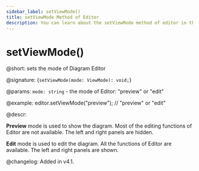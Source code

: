 ```yaml
---
sidebar_label: setViewMode()
title: setViewMode Method of Editor
description: You can learn about the setViewMode method of editor in the documentation of the DHTMLX JavaScript Diagram library. Browse developer guides and API reference, try out code examples and live demos, and download a free 30-day evaluation version of DHTMLX Diagram.
---
```


# setViewMode()

@short: sets the mode of Diagram Editor

@signature: {`setViewMode(mode: ViewMode): void;`}

@params:
`mode: string` - the mode of Editor: "preview" or "edit"

@example:
editor.setViewMode("preview"); // "preview" or "edit"

@descr:

**Preview** mode is used to show the diagram. Most of the editing functions of Editor are not available. The left and right panels are hidden.

**Edit** mode is used to edit the diagram. All the functions of Editor are available. The left and right panels are shown.

@changelog:
Added in v4.1.

